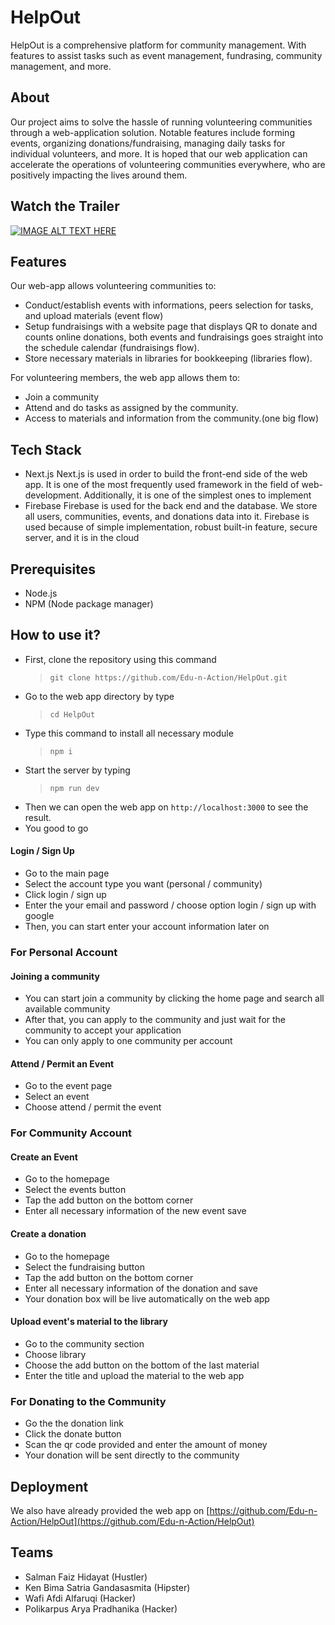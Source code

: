 # HelpOut

HelpOut is a comprehensive platform for community management. With features to assist tasks such as event management, fundrasing, community management, and more.

## About

Our project aims to solve the hassle of running volunteering communities through a web-application solution. Notable features include forming events, organizing donations/fundraising, managing daily tasks for individual volunteers, and more. It is hoped that our web application can accelerate the operations of volunteering communities everywhere, who are positively impacting the lives around them.

## Watch the Trailer

[![IMAGE ALT TEXT HERE](https://img.youtube.com/vi/77B_jcj-X-Y/0.jpg)](https://www.youtube.com/watch?v=77B_jcj-X-Y)

## Features

Our web-app allows volunteering communities to:

- Conduct/establish events with informations, peers selection for tasks, and upload materials (event flow)
- Setup fundraisings with a website page that displays QR to donate and counts online donations, both events and fundraisings goes straight into the schedule calendar (fundraisings flow).
- Store necessary materials in libraries for bookkeeping (libraries flow).

For volunteering members, the web app allows them to:

- Join a community
- Attend and do tasks as assigned by the community.
- Access to materials and information from the community.(one big flow)

## Tech Stack

- Next.js
  Next.js is used in order to build the front-end side of the web app. It is one of the most frequently used framework in the field of web-development. Additionally, it is one of the simplest ones to implement
- Firebase
  Firebase is used for the back end and the database. We store all users, communities, events, and donations data into it. Firebase is used because of simple implementation, robust built-in feature, secure server, and it is in the cloud

## Prerequisites

- Node.js
- NPM (Node package manager)

## How to use it?

- First, clone the repository using this command
  > ```
  > git clone https://github.com/Edu-n-Action/HelpOut.git
  > ```
- Go to the web app directory by type
  > ```
  > cd HelpOut
  > ```
- Type this command to install all necessary module
  > ```
  > npm i
  > ```
- Start the server by typing
  > ```
  > npm run dev
  > ```
- Then we can open the web app on `http://localhost:3000` to see the result.
- You good to go

#### Login / Sign Up

- Go to the main page
- Select the account type you want (personal / community)
- Click login / sign up
- Enter the your email and password / choose option login / sign up with google
- Then, you can start enter your account information later on

### For Personal Account

#### Joining a community

- You can start join a community by clicking the home page and search all available community
- After that, you can apply to the community and just wait for the community to accept your application
- You can only apply to one community per account

#### Attend / Permit an Event

- Go to the event page
- Select an event
- Choose attend / permit the event

### For Community Account

#### Create an Event

- Go to the homepage
- Select the events button
- Tap the add button on the bottom corner
- Enter all necessary information of the new event save

#### Create a donation

- Go to the homepage
- Select the fundraising button
- Tap the add button on the bottom corner
- Enter all necessary information of the donation and save
- Your donation box will be live automatically on the web app

#### Upload event's material to the library

- Go to the community section
- Choose library
- Choose the add button on the bottom of the last material
- Enter the title and upload the material to the web app

### For Donating to the Community

- Go the the donation link
- Click the donate button
- Scan the qr code provided and enter the amount of money
- Your donation will be sent directly to the community

## Deployment

We also have already provided the web app on [https://github.com/Edu-n-Action/HelpOut](https://github.com/Edu-n-Action/HelpOut)

## Teams

- Salman Faiz Hidayat (Hustler)
- Ken Bima Satria Gandasasmita (Hipster)
- Wafi Afdi Alfaruqi (Hacker)
- Polikarpus Arya Pradhanika (Hacker)
